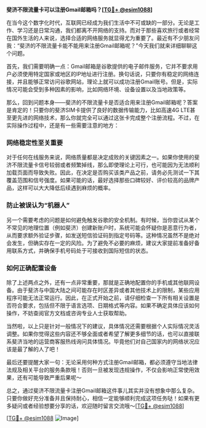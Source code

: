 **斐济不限流量卡可以注册Gmail邮箱吗？[[TG💪+ @esim1088](https://t.me/s/esim1088)]**

在当今这个数字化时代，互联网已经成为我们生活中不可或缺的一部分。无论是工作、学习还是日常沟通，我们都离不开网络的支持。而对于那些喜欢旅行或者经常在国外生活的人来说，选择合适的网络服务就显得尤为重要了。最近有不少朋友问我：“斐济的不限流量卡能不能用来注册Gmail邮箱呢？”今天我们就来详细聊聊这个问题。

首先，我们需要明确一点：Gmail邮箱是谷歌提供的电子邮件服务，它并不要求用户必须使用特定国家或地区的IP地址进行注册。换句话说，只要你有稳定的网络连接，并且能够正常访问谷歌网站，理论上就可以成功注册Gmail账号。但是，实际情况可能会受到多种因素的影响，比如网络环境、设备设置以及当地政策等。

那么，回到问题本身——斐济的不限流量卡是否适合用来注册Gmail邮箱呢？答案是肯定的！只要你的斐济SIM卡提供了良好的数据传输能力，比如高速4G LTE甚至更先进的网络技术，那么你就完全可以通过这张卡完成整个注册流程。不过，在实际操作过程中，还是有一些需要注意的地方：

### 网络稳定性至关重要

对于任何在线服务来说，网络质量都是决定成败的关键因素之一。如果你使用的斐济不限流量卡信号较弱或者频繁掉线，那么即使理论上可行，也可能因为无法顺利加载页面而导致失败。因此，在决定是否购买该类产品之前，请务必先测试一下其覆盖范围和信号强度。如果可能的话，最好选择那些口碑较好、评价较高的品牌产品，这样可以大大降低后续遇到麻烦的概率。

### 防止被误认为“机器人”

另一个需要考虑的问题是如何避免触发谷歌的安全机制。有时候，当你尝试从某个不常见的地理位置（例如斐济）创建新账户时，系统可能会怀疑你是恶意行为者，从而要求额外验证步骤，如发送短信验证码到指定号码等。这种情况虽然不是绝对会发生，但确实存在一定的风险。为了避免不必要的麻烦，建议大家提前准备好备用联系方式，并确保手机号码处于可接收到国际短信的状态。

### 如何正确配置设备

除了上述两点之外，还有一点非常重要，那就是正确地配置你的手机或其他联网设备。由于斐济与中国大陆之间可能存在时区差异或者其他技术上的限制，某些应用程序可能无法正常运行。因此，在正式开始之前，请仔细检查一下所有相关设置是否符合要求，包括但不限于语言选项、日期格式等内容。如果不确定具体应该如何操作，不妨查阅官方文档或咨询专业人士获取帮助。

当然啦，以上只是针对一般情况下的建议，具体情况还需要根据个人实际情况灵活调整。如果你觉得这些内容还不够全面或者希望了解更多细节的话，也可以直接联系斐济当地的运营商客服热线询问具体情况。毕竟他们对自己国家内的网络状况应该是最了解的人了吧！

最后还要提醒大家一句：无论采用何种方式注册Gmail邮箱，都必须遵守当地法律法规及相关平台的服务条款哦！否则一旦被发现违规操作，不仅会影响正常使用效果，还有可能导致严重后果呢～

总之，通过斐济不限流量卡注册Gmail邮箱这件事儿其实并没有想象中那么复杂。只要你做好充分准备并且保持耐心，相信一定能够顺利完成这项任务哒！如果有更多疑问或者经验想要分享的话，欢迎随时留言交流哦～[[TG💪+ @esim1088](https://t.me/s/esim1088)]

[[TG💪+ @esim1088](https://t.me/s/esim1088) ![Image](https://i.postimg.cc/4NQfJmqS/Snipaste-2025-05-13-00-14-12.png)]